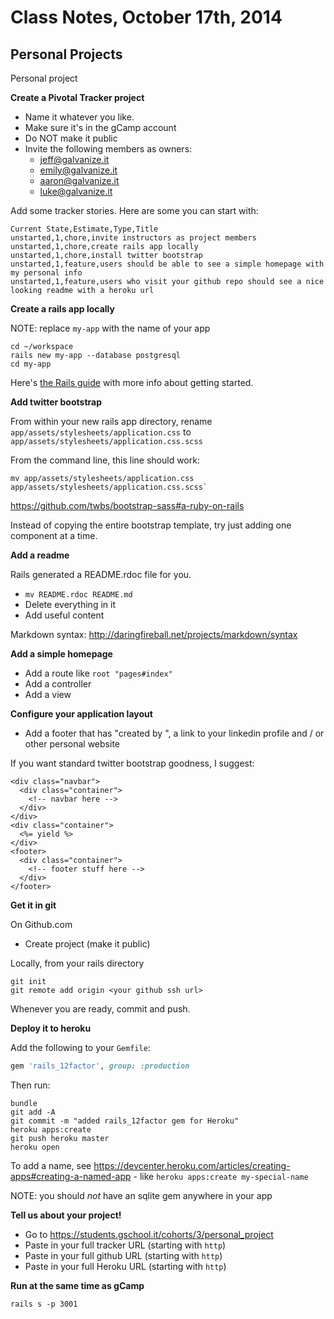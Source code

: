 # Class Notes, October 17th, 2014

## Personal Projects

Personal project

**Create a Pivotal Tracker project**

* Name it whatever you like.
* Make sure it's in the gCamp account
* Do NOT make it public
* Invite the following members as owners:
    * jeff@galvanize.it
    * emily@galvanize.it
    * aaron@galvanize.it
    * luke@galvanize.it

Add some tracker stories.  Here are some you can start with:

```
Current State,Estimate,Type,Title
unstarted,1,chore,invite instructors as project members
unstarted,1,chore,create rails app locally
unstarted,1,chore,install twitter bootstrap
unstarted,1,feature,users should be able to see a simple homepage with my personal info
unstarted,1,feature,users who visit your github repo should see a nice looking readme with a heroku url
```

**Create a rails app locally**


NOTE: replace `my-app` with the name of your app

```
cd ~/workspace
rails new my-app --database postgresql
cd my-app
```

Here's [the Rails guide](http://guides.rubyonrails.org/getting_started.html) with more info about getting started.

**Add twitter bootstrap**

From within your new rails app directory, rename `app/assets/stylesheets/application.css` to `app/assets/stylesheets/application.css.scss`

From the command line, this line should work:

```
mv app/assets/stylesheets/application.css app/assets/stylesheets/application.css.scss`
```

https://github.com/twbs/bootstrap-sass#a-ruby-on-rails

Instead of copying the entire bootstrap template, try just adding one component
at a time.

**Add a readme**

Rails generated a README.rdoc file for you.

* `mv README.rdoc README.md`
* Delete everything in it
* Add useful content

Markdown syntax: http://daringfireball.net/projects/markdown/syntax

**Add a simple homepage**

* Add a route like `root "pages#index"`
* Add a controller
* Add a view

**Configure your application layout**

* Add a footer that has "created by <your name>", a link to your linkedin profile and / or other personal website

If you want standard twitter bootstrap goodness, I suggest:

```
<div class="navbar">
  <div class="container">
    <!-- navbar here -->
  </div>
</div>
<div class="container">
  <%= yield %>
</div>
<footer>
  <div class="container">
    <!-- footer stuff here -->
  </div>
</footer>
```

**Get it in git**

On Github.com

* Create project (make it public)

Locally, from your rails directory

```
git init
git remote add origin <your github ssh url>
```

Whenever you are ready, commit and push.

**Deploy it to heroku**

Add the following to your `Gemfile`:

```ruby
gem 'rails_12factor', group: :production
```

Then run:

```
bundle
git add -A
git commit -m "added rails_12factor gem for Heroku"
heroku apps:create
git push heroku master
heroku open
```

To add a name, see https://devcenter.heroku.com/articles/creating-apps#creating-a-named-app - like `heroku apps:create my-special-name`

NOTE: you should _not_ have an sqlite gem anywhere in your app

**Tell us about your project!**

* Go to https://students.gschool.it/cohorts/3/personal_project
* Paste in your full tracker URL (starting with `http`)
* Paste in your full github URL (starting with `http`)
* Paste in your full Heroku URL (starting with `http`)

**Run at the same time as gCamp**

`rails s -p 3001`

